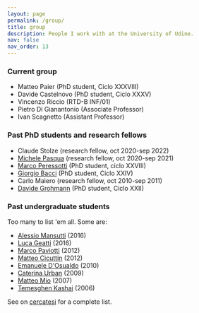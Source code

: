 ```yaml
---
layout: page
permalink: /group/
title: group
description: People I work with at the University of Udine.
nav: false
nav_order: 13
---
```


### Current group
- Matteo Paier (PhD student, Ciclo XXXVIII)
- Davide Castelnovo (PhD student, Ciclo XXXV)
- Vincenzo Riccio (RTD-B INF/01)
- Pietro Di Gianantonio (Associate Professor)
- Ivan Scagnetto (Assistant Professor)

### Past PhD students and research fellows
- Claude Stolze (research fellow, oct 2020-sep 2022)
- [Michele Pasqua](https://michelepasqua.github.io/) (research fellow, oct 2020-sep 2021)
- [Marco Peressotti](https://marcoperessotti.com) (PhD student, ciclo XXVIII)
- [Giorgio Bacci](http://people.cs.aau.dk/~grbacci/) (PhD student, Ciclo XXIV)
- Carlo Maiero (research fellow, oct 2010-sep 2011)
- [Davide Grohmann](http://dk.linkedin.com/pub/davide-grohmann/38/b3a/535) (PhD student, Ciclo XXII)

### Past undergraduate students
Too many to list 'em all. Some are:
- [Alessio Mansutti](https://alessiomansutti.github.io) (2016)
- [Luca Geatti](https://users.dimi.uniud.it/~luca.geatti/) (2016)
- [Marco Paviotti](https://mpaviotti.github.io) (2012)
- [Matteo Cicuttin](http://www.matteocicuttin.it) (2012)
- [Emanuele D'Osualdo](https://www.emanueledosualdo.com) (2010)
- [Caterina Urban](http://www.di.ens.fr/~urban/Home_Page.html) (2009)
- [Matteo Mio](https://sites.google.com/site/miomatteo/) (2007)
- [Temesghen Kashai](http://www.lememta.info/) (2006)

See on [cercatesi](https://servizi.amm.uniud.it/CercaTesi/Home/Advanced/) for a complete list.

